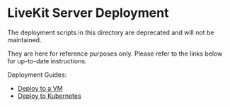 # LiveKit Server Deployment

The deployment scripts in this directory are deprecated and will not be maintained.

They are here for reference purposes only. Please refer to the links below for up-to-date instructions.

Deployment Guides:

- [Deploy to a VM](https://docs.livekit.io/deploy/vm)
- [Deploy to Kubernetes](https://docs.livekit.io/deploy/kubernetes)
